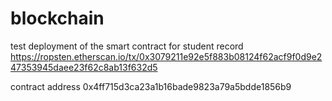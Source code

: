 # blockchain
test deployment of the smart contract for student record
https://ropsten.etherscan.io/tx/0x3079211e92e5f883b08124f62acf9f0d9e247353945daee23f62c8ab13f632d5


contract address
0x4ff715d3ca23a1b16bade9823a79a5bdde1856b9
